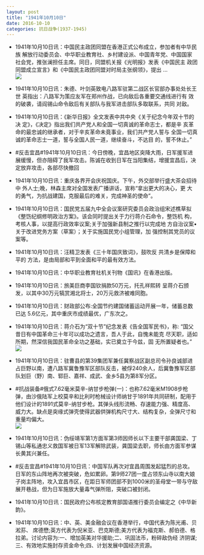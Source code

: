 ```yaml
---
layout: post
title: "1941年10月10日"
date: 2016-10-10
categories: 抗日战争(1937-1945)
---
```


<meta name="referrer" content="no-referrer" />

- 1941年10月10日讯：中国民主政团同盟在香港正式公布成立，参加者有中华民族 解放行动委员会、中华职业教育社、乡村建设派、中国青年党、中国国家 社会党，推张澜担任主席。同日，同盟机关报《光明报》发表《中国民主 政团同盟成立宣言》和《中国民主政团同盟对时局主张纲领》，提出 ... <br/><img src="https://ww2.sinaimg.cn/large/aca367d8jw1f8nkjybdo9j20c80aymyj.jpg" />

- 1941年10月10日讯：朱德、叶剑英致电八路军驻第二战区长官部办事处处长王世 英指出：八路军为策应友军在郑州作战，已向敌后各重要交通线进行有 效的破袭，请阎锡山命令敌后有关部队与我军进击部队多取联系，共同 对敌。 

- 1941年10月10日讯：《新华日报》全文发表中共中央《关于纪念今年双十节的决 定》，《决定》指出我们共产党人和全国一切真诚的革命志士，都是辛 亥革命的最忠诚的继承者，对于辛亥革命未竟事业，我们共产党人誓与 全国一切真诚的革命志士一道，誓与全国人民一道，继续奋斗，不达目 的，誓不休止。” 

- #反击宜昌#1941年10月10日讯：今日傍晚，宜昌地区突降大雨，日军援军进展缓慢，但亦阻碍了我军攻击。陈诚在收到日军在当阳集结，增援宜昌后，决定放弃攻击，各部尽快撤回 

- 1941年10月10日讯：重庆各界开会庆祝国庆。下午，外交部举行盛大茶会招待中 外人士;晚，林森主席对全国发表广播讲话，宣称“拿出更大的决心，更 大的勇气，为抗战建国，克服最后的难关，完成神圣的使命”。 

- 1941年10月10日讯：国民党五届九中全会议案研究委员会政治组宋述樵草拟《整饬纪纲修明政治方案》。该会同时提出关于力行蒋介石命令，整饬机 构，考核人事，以提高行政效率议案;关于加强新县制之推行以完成地 方自治议案•关于改进党务方案（草案）；关于实施国民党小组管理，加 强控制其党员的议案等。 

- 1941年10月10日讯：汪精卫发表《三十年国庆致词》，鼓吹反 共清乡是保障和平的 方法，是由局部和平到全面和平的最有效方法。 

- 1941年10月10日讯：中华职业教育社机关刊物《国讯》在香港出版。 

- 1941年10月10日讯：旅美巨商李国钦捐款50万元，托孔祥熙转 呈蒋介石颁发，以其中30万元犒赏湘北将士，20万元救济被难同胞。 

- 1941年10月10日讯：财政部公布:全国节约建国储蓄运动开展一年，储蓄总数已达 5.6亿元，其中重庆市成绩最优，广东次之。 

- 1941年10月10日讯：蒋介石为“双十节”纪念发表《告全国军民书》，称: “国父昔日有中国革命三十年可以成功之遗言，吾人于此，自愧未能克 尽天职，适如所期，然深信我国民革命全功之基础，实已奠立于今兹，固 无所置疑者也。” <br/><img src="https://ww1.sinaimg.cn/large/aca367d8jw1f8n1gu6figj20c8090t9q.jpg" />

- 1941年10月10日讯：驻曹县的第39集团军兼任冀察战区副总司令孙良诚部进占巨野以南，遭八路军冀鲁豫军区部队反击，被俘240余人，后冀鲁豫军区部队划巨（野）南、郓巨、嘉祥、成武、金乡5县为第8军分区。 

- #抗战装备#俄式7.62毫米莫辛-纳甘步枪弹(一)：也称7.62毫米M1908步枪弹，由沙俄陆军上校莫辛和比利时枪械设计师纳甘于1891年共同研制，配用于他们设计的1891式莫辛-纳甘步枪。其弹头线形流畅、存速能力强、精度高、威力大。缺点是突缘式弹壳使得武器供弹机构尺寸大、结构复杂，全弹尺寸和重量均偏大。 <br/><img src="https://ww3.sinaimg.cn/large/aca367d8jw1f8my00tkloj204f0dwgme.jpg" />

- 1941年10月10日讯：伪绥靖军第1方面军第3师因师长以下主要干部龚国梁、丁锡山等私通忠义救国军被日军13军解除武装，龚国梁去职，师长由方面军参谋长黄其兴兼任。 

- #反击宜昌#1941年10月10日讯：中国军队再次对宜昌周围发起猛烈的总攻。日军的东山阵地再次被突破，危如累卵。第9师27团一度占领东山寺以南大娘子岗主阵地，攻入宜昌市区，在距日军师团部不到1000米的圣母堂一带与守敌展开巷战，但为日军施放大量毒气弹所阻，突破口被封闭。 

- 1941年10月10日讯：国民政府公布核定教育部国语推行委员会编定之《中华新韵》。 

- 1941年10月10日讯：中、英、美金融会议在香港举行，中国代表为陈光甫、贝淞荪、 席德懋;英方代表为倪米亚、巴克斯德;美方代表为福克斯、郝伯德、格 拉弟。讨论内容为:一、增加英美对华援助;二、巩固法币，粉碎敌伪经 济阴谋;三、有效地实施封存资金命令;四、计划发展中国经济资源。 

